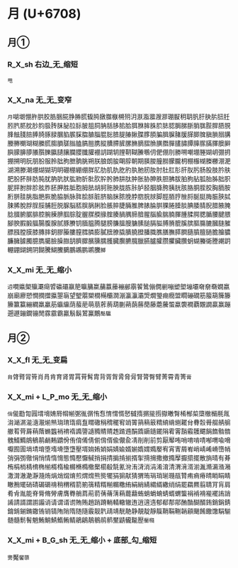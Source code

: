 # 月 (U+6708)

## 月①

### R_X_sh 右边_无_缩短
`甩`

### X_X_na 无_无_变窄
`月`㗅㙟㥊㬳㬴㬵㬶㬷㬸㬹㬺㬻㬼㬽㬿㭀㮳㮶㱚㳉㴨㴯㵬㵻㶀㻚㽰䄴䎳䏎䏏䏐䏒䏔䏕䏖䏗䏘䏙䏚䏛䏜䏝䏞䏟䏠䏡䏢䏣䏤䏥䏦䏧䏨䏩䏪䏫䏬䏭䏮䏯䏰䏱䏲䏳䏴䏵䏶䏷䏸䏹䏺䏻䏼䏽䏾䐀䐁䐂䐃䐄䐅䐆䐇䐈䐉䐊䐋䐍䐎䐏䐐䐑䐒䐓䐔䐕䐖䐗䐘䐙䐚䐛䐜䐝䐞䐟媵幐樃瑚糊縢䐠䐢䐣䐤䐥䐦䐧䐩䐪䐫䐬䐭䐮䐯䐰䐱䐲䐳䐵䐶䐷䐸䐹䐺䐻䐼䐽䐾䐿䑀䑂䑃䑄䑅䑆䑇䑈䑉䑊䑋䑌䑍䑎䑏䙀䚴䠒䢁䤚䩗䩴䲢䳟仴俷倗刖勝嗍嘲堋塍媩岄弸抈掤搠明朊朋朌服朎朏朐朑朒朓朔朕朖朗朘朙朜朝期朠朡朣朥朦朧枂棚棴楜榺橳淜淝湖溯滕潮焩煳猢玥眀硼稝綳绷羘肊肋肌肍肐肑肒肔肕肗肘肚肛肜肝肞肟肠股肢肣肤肥肦肧肨肪肫肬肭肮肰肱肳肵肶肷肸肹肺肼肽肿胀胁胂胅胆胇胈胉胊胋胍胎胏胐胑胒胓胕胖胗胘胙胚胛胜胝胞胟胠胡胢胣胦胧胨胩胪胫胭胮胯胰胱胲胳胴胵胶胸胹胺胻胼胿脁脂脃脄脆脇脈脉脌脍脎脏脐脑脒脓脕脖脗脘脙脚脛脜脝脞脟脠脡脢脤脥脦脨脪脫脬脭脮脯脰脱脲脳脴脵脶脷脸脹脺脻脼脽脾脿腀腁腂腃腄腅腆腇腈腉腊腋腌腍腏腑腒腓腔腕腖腗腘腙腚腛腜腝腞腟腠腡腢腣腤腥腦腧腨腩腪腫腬腭腮腯腰腱腲腳腴腵腶腷腸腹腺腻豚賸钥腼腽腾腿膀膁膃膄膅膆膇膈膉膊膌膍膎膑膒膓膔膕膖膗膘膙膛膜膝膞膟鈅膠膡膢膣膤膦膨膩膪膫膬膭膮膯膰膱膲膳膴膵膶膸膹膻膼膽膾膿臁臃臄臅臆臇臈臉臊臌䑚臍臎臏臐臑臒臓臔臕臗臘臙臚臛臜臞臟臢蚏蝴螣衚謄謿跀輣錋鍸鎙阴餬騰鰗鰧鵩鵬鶘鹏鹕黱`膷`

### X_X_mi 无_无_缩小 
`迌`㗴㜲㮾㱻㶚㾰㿢䃷䃻䇔䈈㬯䈻䊨䔕䕦䕨䙖䣙䨜䭌䳮傰僩剻嘣塑塱塴壩奛奟奣嫺嬴崩廟廫愬憪撊擝攍曌朚望朢朤槊橌橗欛㵎漰瀛灜灞焽燗琞痭癇盟瞯磞礀筋箙箶簲籐籘籝籯繃繝羸臝荕䌱䌴荫菔萉萌萠葄葋葫蒯蒴蓢蕂蕑藤蘎虅蜰蠃褜襉覇覵譋贏赢蹦遡遯鏰鐗镚閒霡霢霸驘鬅鬍鶦鸁鷳`鬜䯁`

## 月②

### X_X_fl 无_无_变扁
`䏍`䏿䐴冐筲肖肙肯育肾胃罥莦髾胄背胥胷脀脅脋腎膂臀臂菁霄青箐`膏`

### X_X_mi + L_P_mo 无_无_缩小
`俏`㑷㔥㔨㘣㙕㙝㛩㞕㡌㡐㣃㣧㣯㤢㤫㥔㥜㥠㦔㦽㨊㨝㨢㨵㩎㬚㬾㮁㮋㮍㯐㯙㯞㲖㲵㳙㴥㴮㴰㵦㵾㷙㷱㻆㻙㻟㾓䀁䁌䃟䅌䅢䆉䆜䇌䈝䈰䈾䉈䊘䋭䋳䌃䎱䏌䐌䐨䑁䑵䑶䑷䒆䒴䒿䔚䔠䔺䗛䘅䘯䘻䙃䜏䜐䜔䝐䝼䞍䞥䠌䢫䣺䤻䥎䥦䥯䧎䨖䨝䨭䨷䨼䬑䬼䭉䯚䯝䰪䱬䲊䳌䳑䴖䴛䵋䶇佾侑俼倄倩偂偝偦偸儬兪凊剈削前剪厭厴哊哨唷啃啨喐喟喩嗋嚈囿圊埍埥堉堕堶塉墮墯壓壻姢姷娋娟婧婾婿媊媠媦嫷嬮宥宵寈屑峟峭崝崤嵴嶞帩弰弲彅徹悁悄情惰愶態憜懕懨戫捎捐掅掮掯揃揟揱揹搚撒撤撱擪擫擶擺散旓晴有朞栯梋梢棈棛椭椾楈楕楡榍樇橢橵檿櫤殽毻氰洕洧浳消涓淆淯清渭湇湑湔湚滫漘潃潲潵潸澈濪瀞瀡烠焆焇焨焴煎煟熁熊熋犤狷猏猒猜猬珛琄琑瑐瓍瓹甧痏痟瘠皘睄睊睛瞮矟矲硝碃碿磭禙稍稩稰箭箾篟精糈糋糏糤絠絹綃綪緭縃繖绡绢罷羂羆翦聙肎肓肩肴肻胤能脊脣脩膋膚膺臖艄菺萷葥蒨蓨蔳蕱藣蘛蛕蛸蜎蜟蜻蝑蝟螚裐褃褙褦襬詴誚誵請諝謂謭譾诮请谓谞谫賄贿趙踃蹐輎輤轍辙迶逍逳遀郁郩郬鄁酭酳醐醑銪銷鋗錆錥錹鎆鏅鏾铕销锖陏陗隋随隨霰靓靔靕靖靗靘静靚靛靜靝鞘鞙鞩韒顅颵餚饊馓駽騚髄髓鬋鬌魈鮪鮹鯖鰖鲔鲭鵑鵳鶄鶺鹃鹡黶鼱龓㔮㱘`靨㰐`

### X_X_mi + B_G_sh 无_无_缩小 + 底部_勾_缩短
`勶`魘`饜隳`
